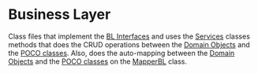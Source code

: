 # Business Layer

Class files that implement the [BL Interfaces](../Interfaces/) and uses the [Services](../Services/) classes methods that does the CRUD operations between the [Domain Objects](../Entities/) and the [POCO classes](../DAL/MySqlDbContext/).
Also, does the auto-mapping between the [Domain Objects](../Entities/) and the [POCO classes](../DAL/MySqlDbContext/) on the [MapperBL](./MapperBL.cs) class.
